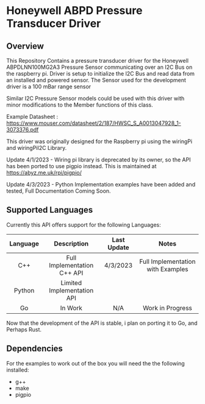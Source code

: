 # Honeywell ABPD Pressure Transducer Driver

## Overview
This Repository Contains a pressure transducer driver for the Honeywell ABPDLNN100MG2A3 Pressure Sensor communicating over an I2C Bus on the raspberry pi.  Driver is setup to initialize the I2C Bus and read data from an installed and powered sensor. The Sensor used for the development driver is a 100 mBar range sensor

Similar I2C Pressure Sensor models could be used with this driver with minor modifications to the Member functions of this class.

Example Datasheet : https://www.mouser.com/datasheet/2/187/HWSC_S_A0013047928_1-3073376.pdf

This driver was originally designed for the Raspberry pi using the wiringPi and wiringPiI2C Library.

Update 4/1/2023 - Wiring pi library is deprecated by its owner, so the API has been ported to use pigpio instead.  This is maintained at https://abyz.me.uk/rpi/pigpio/

Update 4/3/2023 - Python Implementation examples have been added and tested, Full Documentation Coming Soon.

## Supported Languages

Currently this API offers support for the following Languages:

|Language| Description|Last Update|Notes|
|:---:|:---:|:---:|:---:|
|C++| Full Implementation C++ API|4/3/2023| Full Implementation with Examples|
|Python| Limited Implementation API|||
|Go| In Work| N/A | Work in Progress|

Now that the development of the API is stable, i plan on porting it to Go, and Perhaps Rust.

## Dependencies

For the examples to work out of the box you will need the the following installed:
- g++
- make
- pigpio

